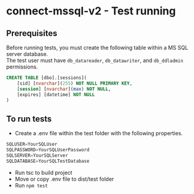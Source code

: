 # connect-mssql-v2 - Test running

## Prerequisites

Before running tests, you must create the following table within a MS SQL server database.  
The test user must have `db_datareader`, `db_datawriter`, and `db_ddladmin` permissions.
```sql
CREATE TABLE [dbo].[sessions](
    [sid] [nvarchar](255) NOT NULL PRIMARY KEY,
    [session] [nvarchar](max) NOT NULL,
    [expires] [datetime] NOT NULL
)
```

## To run tests

- Create a .env file within the test folder with the following properties.

```javascript
SQLUSER=YourSQLUser
SQLPASSWORD=YourSQLUserPassword
SQLSERVER=YourSQLServer
SQLDATABASE=YourSQLTestDatabase
```
- Run tsc to build project
- Move or copy .env file to dist/test folder
- Run `npm test`
